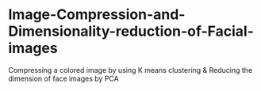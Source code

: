 # Image-Compression-and-Dimensionality-reduction-of-Facial-images
Compressing a colored image by using K means clustering &amp; Reducing the dimension of face images by PCA

